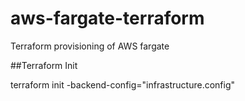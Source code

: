 # aws-fargate-terraform
Terraform provisioning of AWS fargate

##Terraform Init

terraform init -backend-config="infrastructure.config"